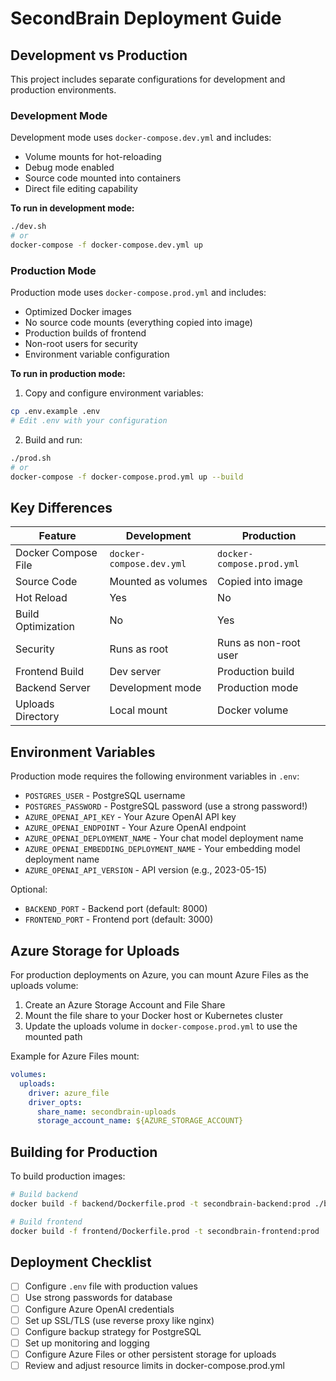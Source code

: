 # SecondBrain Deployment Guide

## Development vs Production

This project includes separate configurations for development and production environments.

### Development Mode

Development mode uses `docker-compose.dev.yml` and includes:
- Volume mounts for hot-reloading
- Debug mode enabled
- Source code mounted into containers
- Direct file editing capability

**To run in development mode:**
```bash
./dev.sh
# or
docker-compose -f docker-compose.dev.yml up
```

### Production Mode

Production mode uses `docker-compose.prod.yml` and includes:
- Optimized Docker images
- No source code mounts (everything copied into image)
- Production builds of frontend
- Non-root users for security
- Environment variable configuration

**To run in production mode:**

1. Copy and configure environment variables:
```bash
cp .env.example .env
# Edit .env with your configuration
```

2. Build and run:
```bash
./prod.sh
# or
docker-compose -f docker-compose.prod.yml up --build
```

## Key Differences

| Feature | Development | Production |
|---------|------------|------------|
| Docker Compose File | `docker-compose.dev.yml` | `docker-compose.prod.yml` |
| Source Code | Mounted as volumes | Copied into image |
| Hot Reload | Yes | No |
| Build Optimization | No | Yes |
| Security | Runs as root | Runs as non-root user |
| Frontend Build | Dev server | Production build |
| Backend Server | Development mode | Production mode |
| Uploads Directory | Local mount | Docker volume |

## Environment Variables

Production mode requires the following environment variables in `.env`:

- `POSTGRES_USER` - PostgreSQL username
- `POSTGRES_PASSWORD` - PostgreSQL password (use a strong password!)
- `AZURE_OPENAI_API_KEY` - Your Azure OpenAI API key
- `AZURE_OPENAI_ENDPOINT` - Your Azure OpenAI endpoint
- `AZURE_OPENAI_DEPLOYMENT_NAME` - Your chat model deployment name
- `AZURE_OPENAI_EMBEDDING_DEPLOYMENT_NAME` - Your embedding model deployment name
- `AZURE_OPENAI_API_VERSION` - API version (e.g., 2023-05-15)

Optional:
- `BACKEND_PORT` - Backend port (default: 8000)
- `FRONTEND_PORT` - Frontend port (default: 3000)

## Azure Storage for Uploads

For production deployments on Azure, you can mount Azure Files as the uploads volume:

1. Create an Azure Storage Account and File Share
2. Mount the file share to your Docker host or Kubernetes cluster
3. Update the uploads volume in `docker-compose.prod.yml` to use the mounted path

Example for Azure Files mount:
```yaml
volumes:
  uploads:
    driver: azure_file
    driver_opts:
      share_name: secondbrain-uploads
      storage_account_name: ${AZURE_STORAGE_ACCOUNT}
```

## Building for Production

To build production images:

```bash
# Build backend
docker build -f backend/Dockerfile.prod -t secondbrain-backend:prod ./backend

# Build frontend
docker build -f frontend/Dockerfile.prod -t secondbrain-frontend:prod ./frontend
```

## Deployment Checklist

- [ ] Configure `.env` file with production values
- [ ] Use strong passwords for database
- [ ] Configure Azure OpenAI credentials
- [ ] Set up SSL/TLS (use reverse proxy like nginx)
- [ ] Configure backup strategy for PostgreSQL
- [ ] Set up monitoring and logging
- [ ] Configure Azure Files or other persistent storage for uploads
- [ ] Review and adjust resource limits in docker-compose.prod.yml
